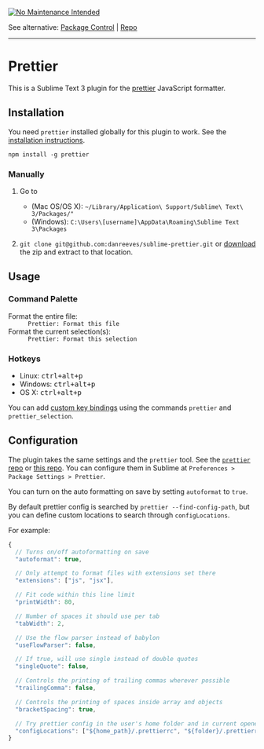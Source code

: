 [![No Maintenance Intended](http://unmaintained.tech/badge.svg)](http://unmaintained.tech/)

See alternative: [Package Control](https://packagecontrol.io/packages/JsPrettier) | [Repo](https://github.com/jonlabelle/SublimeJsPrettier)
___

# Prettier

This is a Sublime Text 3 plugin for the [prettier](https://github.com/jlongster/prettier) JavaScript formatter.

## Installation

You need `prettier` installed globally for this plugin to work. See the [installation instructions](https://github.com/jlongster/prettier#usage).

`npm install -g prettier`

### Manually

1. Go to
    * (Mac OS/OS X): `~/Library/Application\ Support/Sublime\ Text\ 3/Packages/"`
    * (Windows): `C:\Users\[username]\AppData\Roaming\Sublime Text 3\Packages`

2. `git clone git@github.com:danreeves/sublime-prettier.git` or [download](https://github.com/danreeves/sublime-prettier/archive/master.zip) the zip and extract to that location.

## Usage

### Command Palette

<dl>
    <dt>Format the entire file:</dt>
    <dd><code>Prettier: Format this file</code></dd>
    <dt>Format the current selection(s):</dt>
    <dd><code>Prettier: Format this selection</code></dd>
</dl>

### Hotkeys

- Linux: <kbd>ctrl+alt+p</kbd>
- Windows: <kbd>ctrl+alt+p</kbd>
- OS X: <kbd>ctrl+alt+p</kbd>

You can add [custom key bindings](https://www.sublimetext.com/docs/3/settings.html) using the commands `prettier` and `prettier_selection`.

## Configuration

The plugin takes the same settings and the `prettier` tool. See the [`prettier` repo](https://github.com/jlongster/prettier/blob/master/src/options.js) or [this repo](https://github.com/danreeves/sublime-prettier/blob/master/Prettier.sublime-settings). You can configure them in Sublime at `Preferences > Package Settings > Prettier`.

You can turn on the auto formatting on save by setting `autoformat` to `true`.

By default prettier config is searched by `prettier --find-config-path`, but you can define custom locations to search through `configLocations`.

For example:

```js
{
  // Turns on/off autoformatting on save
  "autoformat": true,

  // Only attempt to format files with extensions set there
  "extensions": ["js", "jsx"],

  // Fit code within this line limit
  "printWidth": 80,

  // Number of spaces it should use per tab
  "tabWidth": 2,

  // Use the flow parser instead of babylon
  "useFlowParser": false,

  // If true, will use single instead of double quotes
  "singleQuote": false,

  // Controls the printing of trailing commas wherever possible
  "trailingComma": false,

  // Controls the printing of spaces inside array and objects
  "bracketSpacing": true,

  // Try prettier config in the user's home folder and in current opened folder
  "configLocations": ["${home_path}/.prettierrc", "${folder}/.prettierrc"]
}
```
